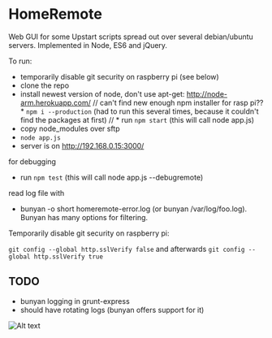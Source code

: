 # HomeRemote

Web GUI for some Upstart scripts spread out over several debian/ubuntu servers. Implemented in Node, ES6 and jQuery.

To run:

* temporarily disable git security on raspberry pi (see below)
* clone the repo
* install newest version of node, don't use apt-get: http://node-arm.herokuapp.com/
// can't find new enough npm installer for rasp pi??   * ```npm i --production``` (had to run this several times, because it couldn't find the packages at first)
// * run ```npm start``` (this will call node app.js)
* copy node_modules over sftp
* ```node app.js```
* server is on http://192.168.0.15:3000/

for debugging

* run ```npm test``` (this will call node app.js --debugremote)

read log file with

* bunyan -o short homeremote-error.log (or bunyan /var/log/foo.log). Bunyan has many options for filtering.

Temporarily disable git security on raspberry pi:

```git config --global http.sslVerify false``` and afterwards ```git config --global http.sslVerify true```


## TODO

* bunyan logging in grunt-express
* should have rotating logs (bunyan offers support for it)

![Alt text](screenshot.png)